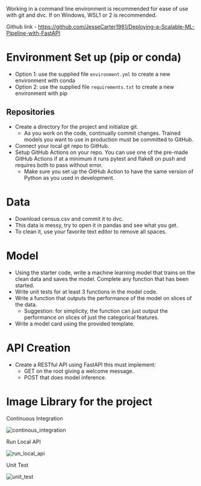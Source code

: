 Working in a command line environment is recommended for ease of use with git and dvc. If on Windows, WSL1 or 2 is recommended.

Github link - https://github.com/JesseCarter1981/Deploying-a-Scalable-ML-Pipeline-with-FastAPI

# Environment Set up (pip or conda)
* Option 1: use the supplied file `environment.yml` to create a new environment with conda
* Option 2: use the supplied file `requirements.txt` to create a new environment with pip
    
## Repositories
* Create a directory for the project and initialize git.
    * As you work on the code, continually commit changes. Trained models you want to use in production must be committed to GitHub.
* Connect your local git repo to GitHub.
* Setup GitHub Actions on your repo. You can use one of the pre-made GitHub Actions if at a minimum it runs pytest and flake8 on push and requires both to pass without error.
    * Make sure you set up the GitHub Action to have the same version of Python as you used in development.

# Data
* Download census.csv and commit it to dvc.
* This data is messy, try to open it in pandas and see what you get.
* To clean it, use your favorite text editor to remove all spaces.

# Model
* Using the starter code, write a machine learning model that trains on the clean data and saves the model. Complete any function that has been started.
* Write unit tests for at least 3 functions in the model code.
* Write a function that outputs the performance of the model on slices of the data.
    * Suggestion: for simplicity, the function can just output the performance on slices of just the categorical features.
* Write a model card using the provided template.

# API Creation
*  Create a RESTful API using FastAPI this must implement:
    * GET on the root giving a welcome message.
    * POST that does model inference.
 
# Image Library for the project

Continuous Integration

![continous_integration](https://github.com/user-attachments/assets/2fc19f73-20ea-4ecf-a817-1151890c4a77)

Run Local API

![run_local_api](https://github.com/user-attachments/assets/15324556-632d-41b7-b50e-e43b4557dbae)

Unit Test

![unit_test](https://github.com/user-attachments/assets/862e7809-fcb4-40b8-bcca-f31408903698)
